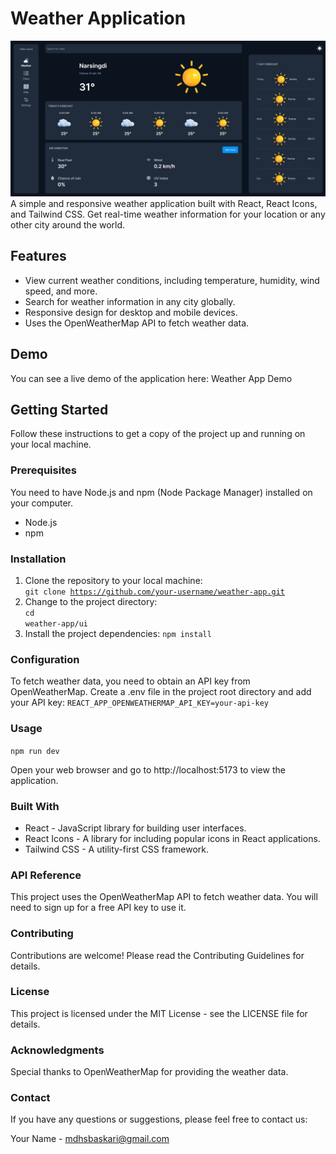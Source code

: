 # Weather Application

![img.png](img.png)
A simple and responsive weather application built with React, React Icons, and Tailwind CSS. Get real-time weather information for your location or any other city around the world.

## Features
* View current weather conditions, including temperature, humidity, wind speed, and more.
* Search for weather information in any city globally.
* Responsive design for desktop and mobile devices.
* Uses the OpenWeatherMap API to fetch weather data.

## Demo
You can see a live demo of the application here: Weather App Demo

## Getting Started
Follow these instructions to get a copy of the project up and running on your local machine.

### Prerequisites
You need to have Node.js and npm (Node Package Manager) installed on your computer.

* Node.js
* npm

### Installation
1. Clone the repository to your local machine: <br>
<code>git clone https://github.com/your-username/weather-app.git </code>
2. Change to the project directory: <br>
   <code>cd weather-app/ui</code>
3. Install the project dependencies:
<code>npm install</code>

### Configuration
To fetch weather data, you need to obtain an API key from OpenWeatherMap. Create a .env file in the project root directory and add your API key:
```REACT_APP_OPENWEATHERMAP_API_KEY=your-api-key```

### Usage
```npm run dev```

Open your web browser and go to http://localhost:5173 to view the application.

### Built With
* React - JavaScript library for building user interfaces.
* React Icons - A library for including popular icons in React applications. 
* Tailwind CSS - A utility-first CSS framework.

### API Reference
This project uses the OpenWeatherMap API to fetch weather data. You will need to sign up for a free API key to use it.

### Contributing
Contributions are welcome! Please read the Contributing Guidelines for details.

### License
This project is licensed under the MIT License - see the LICENSE file for details.

### Acknowledgments
Special thanks to OpenWeatherMap for providing the weather data.

### Contact
If you have any questions or suggestions, please feel free to contact us:

Your Name - mdhsbaskari@gmail.com